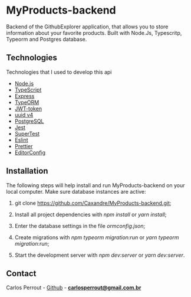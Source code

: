 # MyProducts-backend

Backend of the GithubExplorer application, that allows you to store information about your favorite products. Built with Node.Js, Typescritp, Typeorm and Postgres database.

## Technologies

Technologies that I used to develop this api

- [Node.js](https://nodejs.org/en/)
- [TypeScript](https://www.typescriptlang.org/)
- [Express](https://expressjs.com/pt-br/)
- [TypeORM](https://typeorm.io/#/)
- [JWT-token](https://jwt.io/)
- [uuid v4](https://github.com/thenativeweb/uuidv4/)
- [PostgreSQL](https://www.postgresql.org/)
- [Jest](https://jestjs.io/)
- [SuperTest](https://github.com/visionmedia/supertest)
- [Eslint](https://eslint.org/)
- [Prettier](https://prettier.io/)
- [EditorConfig](https://editorconfig.org/)

## Installation

The following steps will help install and run MyProducts-backend on your local computer. Make sure database instances are active:

1. git clone https://github.com/Caxandre/MyProducts-backend.git;

2. Install all project dependencies with *npm install* or *yarn install*;

3. Enter the database settings in the file *ormconfig.json*;

4. Create migrations with *npm typeorm migration:run* or *yarn typeorm migration:run*;

5. Start the development server with *npm dev:server* or *yarn dev:server*.

## Contact

Carlos Perrout - [Github](https://github.com/Caxandre) - **carlosperrout@gmail.com.br**
